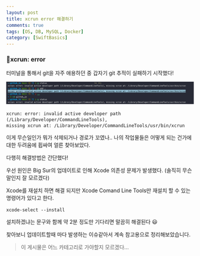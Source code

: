 ```yaml
---
layout: post
title: xcrun error 해결하기
comments: true
tags: [OS, DB, MySQL, Docker]
category: [SwiftBasics]
---
```


### 💢xcrun: error

터미널을 통해서 git을 자주 애용하던 중 갑자기 git 추적이 실패하기 시작했다!

<p align ="center"><img src = "https://github.com/ghis22130/ghis22130.github.io/blob/main/assets/img/Swift_img/xcrun.png?raw=true"></p>



```
xcrun: error: invalid active developer path (/Library/Developer/CommandLineTools),
missing xcrun at: /Library/Developer/CommandLineTools/usr/bin/xcrun
```



이게 무슨일인가 뭐가 삭제되거나 경로가 꼬였나.. 나의 작업물들은 어떻게 되는 건가에 대한 두려움에 휩싸여 얼른 찾아보았다.



다행히 해결방법은 간단했다!

우선 원인은 Big Sur의 업데이트로 인해 Xcode 의존성 문제가 발생했다. (솔직히 무슨말인지 잘 모르겠다)



Xcode를 재설치 하면 해결 되지만 Xcode Comand Line Tools만 재설치 할 수 있는 명령어가 있다고 한다.



```
xcode-select --install
```

설치하겠냐는 문구와 함께 약 2분 정도만 기다리면 말끔히 해결된다 😃

찾아보니 업데이트할때 마다 발생하는 이슈같아서 계속 참고용으로 정리해보았습니다.

> 이 게시물은 어느 카테고리로 가야할지 모르겠다...